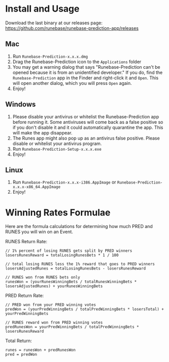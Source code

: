 # Install and Usage
Download the last binary at our releases page: https://github.com/runebase/runebase-prediction-app/releases

## Mac

1. Run `Runebase-Prediction-x.x.x.dmg`
2. Drag the Runebase-Prediction icon to the `Applications` folder
3. You may get a warning dialog that says "Runebase-Prediction can't be opened because it is from an unidentified developer." If you do, find the `Runebase-Prediction` app in the Finder and right-click it and `Open`. This will open another dialog, which you will press `Open` again.
4. Enjoy!

## Windows

1. Please disable your antivirus or whitelist the Runebase-Prediction app before running it. Some antiviruses will come back as a false positive so if you don't disable it and it could automatically quarantine the app. This will make the app disappear.
2. The Runes app might also pop up as an antivirus false positive. Please disable or whitelist your antivirus program.
3. Run `Runebase-Prediction-Setup-x.x.x.exe`
4. Enjoy!

## Linux

1. Run `Runebase-Prediction-x.x.x-i386.AppImage` or `Runebase-Prediction-x.x.x-x86_64.AppImage`
2. Enjoy!

# Winning Rates Formulae
Here are the formula calculations for determining how much PRED and RUNES you will win on an Event.

RUNES Return Rate:
```
// 1% percent of losing RUNES gets split by PRED winners
losersRunesReward = totalLosingRunesBets * 1 / 100

// total losing RUNES less the 1% reward that goes to PRED winners
losersAdjustedRunes = totalLosingRunesBets - losersRunesReward

// RUNES won from RUNES bets only
runesWon = (yourRunesWinningBets / totalRunesWinningBets * losersAdjustedRunes) + yourRunesWinningBets
```

PRED Return Rate:
```
// PRED won from your PRED winning votes
predWon = (yourPredWinningBets / totalPredWinningBets * losersTotal) + yourPredWinningBets

// RUNES reward won from PRED winning votes
predRunesWon = yourPredWinningBets / totalPredWinningBets * losersRunesReward
```

Total Return:
```
runes = runesWon + predRunesWon
pred = predWon
```

